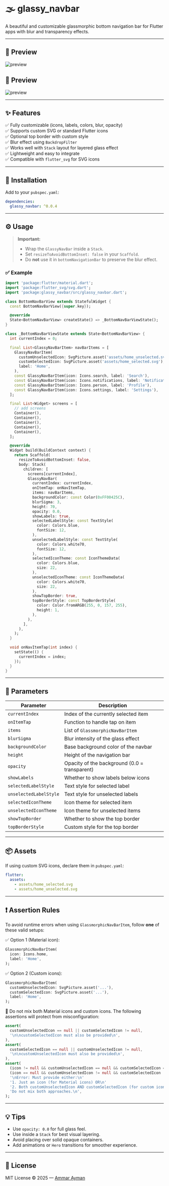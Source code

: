 # 🌫️ glassy_navbar

A beautiful and customizable glassmorphic bottom navigation bar for Flutter apps with blur and transparency effects.

---

## 📸 Preview

![preview](https://raw.githubusercontent.com/AmmarAyman108/glassy_navbar/main/ex2.png)


## 📸 Preview

![preview](https://raw.githubusercontent.com/AmmarAyman108/glassy_navbar/main/ex1.png)  


---

## ✨ Features

✅ Fully customizable (icons, labels, colors, blur, opacity)  
✅ Supports custom SVG or standard Flutter icons  
✅ Optional top border with custom style  
✅ Blur effect using `BackdropFilter`  
✅ Works well with `Stack` layout for layered glass effect  
✅ Lightweight and easy to integrate  
✅ Compatible with `flutter_svg` for SVG icons

---

## 🚀 Installation

Add to your `pubspec.yaml`:

```yaml
dependencies:
  glassy_navbar: ^0.0.4
```

---

## ⚙️ Usage

> **Important:**  
> - Wrap the `GlassyNavBar` inside a `Stack`.  
> - Set `resizeToAvoidBottomInset: false` in your `Scaffold`.  
> - Do **not** use it in `bottomNavigationBar` to preserve the blur effect.

### ✅ Example

```dart
import 'package:flutter/material.dart';
import 'package:flutter_svg/svg.dart';
import 'package:glassy_navbar/src/glassy_navbar.dart';

class BottomNavBarView extends StatefulWidget {
  const BottomNavBarView({super.key});

  @override
  State<BottomNavBarView> createState() => _BottomNavBarViewState();
}

class _BottomNavBarViewState extends State<BottomNavBarView> {
  int currentIndex = 0;

  final List<GlassyNavBarItem> navBarItems = [
    GlassyNavBarItem(
      customUnselectedIcon: SvgPicture.asset('assets/home_unselected.svg'),
      customSelectedIcon: SvgPicture.asset('assets/home_selected.svg'),
      label: 'Home',
    ),
    const GlassyNavBarItem(icon: Icons.search, label: 'Search'),
    const GlassyNavBarItem(icon: Icons.notifications, label: 'Notifications'),
    const GlassyNavBarItem(icon: Icons.person, label: 'Profile'),
    const GlassyNavBarItem(icon: Icons.settings, label: 'Settings'),
  ];

  final List<Widget> screens = [
    // add screens
    Container(),
    Container(),
    Container(),
    Container(),
    Container(),
  ];

  @override
  Widget build(BuildContext context) {
    return Scaffold(
      resizeToAvoidBottomInset: false,
      body: Stack(
        children: [
          screens[currentIndex],
          GlassyNavBar(
            currentIndex: currentIndex,
            onItemTap: onNavItemTap,
            items: navBarItems,
            backgroundColor: const Color(0xFF00425C),
            blurSigma: 3,
            height: 70,
            opacity: 0.0,
            showLabels: true,
            selectedLabelStyle: const TextStyle(
              color: Colors.blue,
              fontSize: 12,
            ),
            unselectedLabelStyle: const TextStyle(
              color: Colors.white70,
              fontSize: 12,
            ),
            selectedIconTheme: const IconThemeData(
              color: Colors.blue,
              size: 22,
            ),
            unselectedIconTheme: const IconThemeData(
              color: Colors.white70,
              size: 22,
            ),
            showTopBorder: true,
            topBorderStyle: const TopBorderStyle(
              color: Color.fromARGB(255, 0, 157, 255),
              height: 1,
            ),
          ),
        ],
      ),
    );
  }

  void onNavItemTap(int index) {
    setState(() {
      currentIndex = index;
    });
  }
}


```

---

## 🎨 Parameters

| Parameter              | Description                                   |
|------------------------|-----------------------------------------------|
| `currentIndex`         | Index of the currently selected item          |
| `onItemTap`            | Function to handle tap on item                |
| `items`                | List of `GlassmorphicNavBarItem`              |
| `blurSigma`            | Blur intensity of the glass effect            |
| `backgroundColor`      | Base background color of the navbar           |
| `height`               | Height of the navigation bar                  |
| `opacity`              | Opacity of the background (0.0 = transparent) |
| `showLabels`           | Whether to show labels below icons            |
| `selectedLabelStyle`   | Text style for selected label                 |
| `unselectedLabelStyle` | Text style for unselected labels              |
| `selectedIconTheme`    | Icon theme for selected item                  |
| `unselectedIconTheme`  | Icon theme for unselected items               |
| `showTopBorder`        | Whether to show the top border                |
| `topBorderStyle`       | Custom style for the top border               |

---

## 📦 Assets

If using custom SVG icons, declare them in `pubspec.yaml`:

```yaml
flutter:
  assets:
    - assets/home_selected.svg
    - assets/home_unselected.svg
```

---

## ❗ Assertion Rules

To avoid runtime errors when using `GlassmorphicNavBarItem`, follow **one** of these valid setups:

✅ Option 1 (Material icon):

```dart
GlassmorphicNavBarItem(
  icon: Icons.home,
  label: 'Home',
);
```

✅ Option 2 (Custom icons):

```dart
GlassmorphicNavBarItem(
  customUnselectedIcon: SvgPicture.asset('...'),
  customSelectedIcon: SvgPicture.asset('...'),
  label: 'Home',
);
```

🚫 Do not mix both Material icons and custom icons. The following assertions will protect from misconfiguration:

```dart
assert(
  customUnselectedIcon == null || customSelectedIcon != null,
  '\n\ncustomSelectedIcon must also be provided\n',
),
assert(
  customSelectedIcon == null || customUnselectedIcon != null,
  '\n\ncustomUnselectedIcon must also be provided\n',
),
assert(
  (icon != null && customUnselectedIcon == null && customSelectedIcon == null) ||
  (icon == null && customUnselectedIcon != null && customSelectedIcon != null),
  '\nError: Must provide either:\n'
  '1. Just an icon (for Material icons) OR\n'
  '2. Both customUnselectedIcon AND customSelectedIcon (for custom icons)\n'
  'Do not mix both approaches.\n',
);
```

---

## 💡 Tips

- Use `opacity: 0.0` for full glass feel.
- Use inside a `Stack` for best visual layering.
- Avoid placing over solid opaque containers.
- Add animations or `Hero` transitions for smoother experience.

---

## 📃 License

MIT License © 2025 — [Ammar Ayman](https://github.com/AmmarAyman108)
